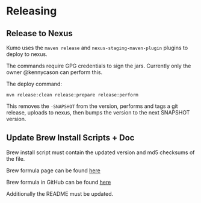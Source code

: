 # Releasing


## Release to Nexus

Kumo uses the `maven release` and `nexus-staging-maven-plugin` plugins to deploy to nexus.

The commands require GPG credentials to sign the jars.
Currently only the owner @kennycason can perform this.

The deploy command:

`mvn release:clean release:prepare release:perform`

This removes the `-SNAPSHOT` from the version, performs and tags a git release, uploads to nexus, then bumps the version to the next SNAPSHOT version.

## Update Brew Install Scripts + Doc

Brew install script must contain the updated version and md5 checksums of the file.

Brew formula page can be found [here](https://formulae.brew.sh/formula/kumo)

Brew formula in GitHub can be found [here](https://github.com/Homebrew/homebrew-core/blob/master/Formula/kumo.rb)

Additionally the README must be updated.